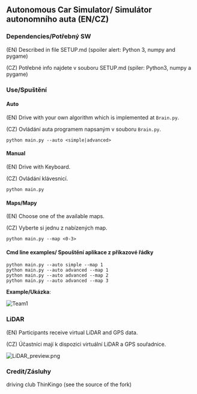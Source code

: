 ## Autonomous Car Simulator/ Simulátor autonomního auta (EN/CZ)


### Dependencies/Potřebný SW

(EN) Described in file SETUP.md (spoiler alert: Python 3, numpy and pygame)

(CZ) Potřebné info najdete v souboru SETUP.md (spiler: Python3, numpy a pygame)

### Use/Spuštění

#### Auto

(EN) Drive with your own algorithm which is implemented at `Brain.py`.

(CZ) Ovládání auta programem napsaným v souboru `Brain.py`.
```
python main.py --auto <simple|advanced>
```

#### Manual

(EN) Drive with Keyboard.

(CZ) Ovládání klávesnicí.

```
python main.py
```

#### Maps/Mapy

(EN) Choose one of the available maps.

(CZ) Vyberte si jednu z nabízených map.

```
python main.py --map <0-3>
```

#### Cmd line examples/ Spouštění aplikace z příkazové řádky

```
python main.py --auto simple --map 1
python main.py --auto advanced --map 1
python main.py --auto advanced --map 2
python main.py --auto advanced --map 3
```


__Example/Ukázka__:

![Team1](https://github.com/x2ever/Autonomous-Car-Simulator/blob/master/images/1팀.gif)


### LiDAR

(EN) Participants receive virtual LiDAR and GPS data.

(CZ) Účastníci mají k dispozici virtuální LiDAR a GPS souřadnice.

![LiDAR_preview.png](https://github.com/x2ever/Autonomous-Car-Simulator/blob/master/images/LiDAR_preview.png)

### Credit/Zásluhy
driving club ThinKingo (see the source of the fork)
